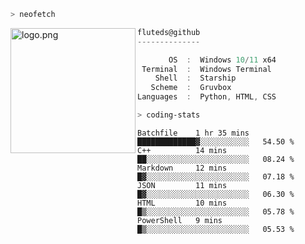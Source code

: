 ```zsh
> neofetch
```

<!--img align="left" src="https://github.com/fluteds.png" alt="logo.png" width="200"/>-->
<img align="left" src="https://external-content.duckduckgo.com/iu/?u=https%3A%2F%2F78.media.tumblr.com%2F975fca5f82161b190efdcaa05ffbd4ec%2Ftumblr_p6q6m9TJF01x3p3jmo1_500.png&f=1&nofb=1" alt="logo.png" width="200"/>

```csharp
fluteds@github
--------------

       OS  :  Windows 10/11 x64
 Terminal  :  Windows Terminal
    Shell  :  Starship
   Scheme  :  Gruvbox
Languages  :  Python, HTML, CSS
```

```zsh
> coding-stats
```

<!--START_SECTION:waka-->

```text
Batchfile    1 hr 35 mins    █████████████▓░░░░░░░░░░░   54.50 %
C++          14 mins         ██░░░░░░░░░░░░░░░░░░░░░░░   08.24 %
Markdown     12 mins         █▓░░░░░░░░░░░░░░░░░░░░░░░   07.18 %
JSON         11 mins         █▓░░░░░░░░░░░░░░░░░░░░░░░   06.30 %
HTML         10 mins         █▒░░░░░░░░░░░░░░░░░░░░░░░   05.78 %
PowerShell   9 mins          █▒░░░░░░░░░░░░░░░░░░░░░░░   05.53 %
```

<!--END_SECTION:waka-->
